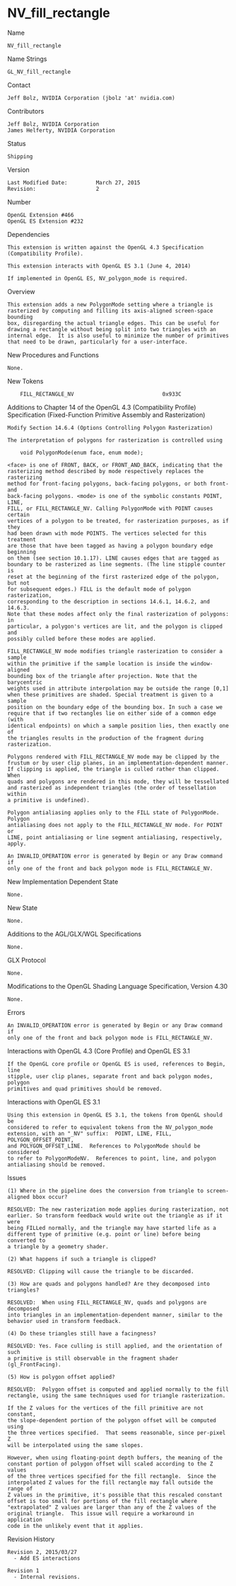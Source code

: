 # NV_fill_rectangle

Name

    NV_fill_rectangle

Name Strings

    GL_NV_fill_rectangle

Contact

    Jeff Bolz, NVIDIA Corporation (jbolz 'at' nvidia.com)

Contributors

    Jeff Bolz, NVIDIA Corporation
    James Helferty, NVIDIA Corporation

Status

    Shipping

Version

    Last Modified Date:         March 27, 2015
    Revision:                   2

Number

    OpenGL Extension #466
    OpenGL ES Extension #232

Dependencies

    This extension is written against the OpenGL 4.3 Specification
    (Compatibility Profile).

    This extension interacts with OpenGL ES 3.1 (June 4, 2014)

    If implemented in OpenGL ES, NV_polygon_mode is required.

Overview

    This extension adds a new PolygonMode setting where a triangle is
    rasterized by computing and filling its axis-aligned screen-space bounding
    box, disregarding the actual triangle edges. This can be useful for
    drawing a rectangle without being split into two triangles with an
    internal edge.  It is also useful to minimize the number of primitives
    that need to be drawn, particularly for a user-interface.

New Procedures and Functions

    None.

New Tokens

        FILL_RECTANGLE_NV                            0x933C

Additions to Chapter 14 of the OpenGL 4.3 (Compatibility Profile) Specification
(Fixed-Function Primitive Assembly and Rasterization)

    Modify Section 14.6.4 (Options Controlling Polygon Rasterization)

    The interpretation of polygons for rasterization is controlled using

        void PolygonMode(enum face, enum mode);

    <face> is one of FRONT, BACK, or FRONT_AND_BACK, indicating that the 
    rasterizing method described by mode respectively replaces the rasterizing 
    method for front-facing polygons, back-facing polygons, or both front- and 
    back-facing polygons. <mode> is one of the symbolic constants POINT, LINE, 
    FILL, or FILL_RECTANGLE_NV. Calling PolygonMode with POINT causes certain 
    vertices of a polygon to be treated, for rasterization purposes, as if they 
    had been drawn with mode POINTS. The vertices selected for this treatment 
    are those that have been tagged as having a polygon boundary edge beginning 
    on them (see section 10.1.17). LINE causes edges that are tagged as 
    boundary to be rasterized as line segments. (The line stipple counter is 
    reset at the beginning of the first rasterized edge of the polygon, but not
    for subsequent edges.) FILL is the default mode of polygon rasterization, 
    corresponding to the description in sections 14.6.1, 14.6.2, and 14.6.3. 
    Note that these modes affect only the final rasterization of polygons: in 
    particular, a polygon's vertices are lit, and the polygon is clipped and 
    possibly culled before these modes are applied.

    FILL_RECTANGLE_NV mode modifies triangle rasterization to consider a sample
    within the primitive if the sample location is inside the window-aligned 
    bounding box of the triangle after projection. Note that the barycentric 
    weights used in attribute interpolation may be outside the range [0,1]
    when these primitives are shaded. Special treatment is given to a sample 
    position on the boundary edge of the bounding box. In such a case we 
    require that if two rectangles lie on either side of a common edge (with 
    identical endpoints) on which a sample position lies, then exactly one of 
    the triangles results in the production of the fragment during 
    rasterization. 
    
    Polygons rendered with FILL_RECTANGLE_NV mode may be clipped by the 
    frustum or by user clip planes, in an implementation-dependent manner. 
    If clipping is applied, the triangle is culled rather than clipped. When 
    quads and polygons are rendered in this mode, they will be tessellated 
    and rasterized as independent triangles (the order of tessellation within 
    a primitive is undefined).

    Polygon antialiasing applies only to the FILL state of PolygonMode. Polygon 
    antialiasing does not apply to the FILL_RECTANGLE_NV mode. For POINT or 
    LINE, point antialiasing or line segment antialiasing, respectively, apply.

    An INVALID_OPERATION error is generated by Begin or any Draw command if 
    only one of the front and back polygon mode is FILL_RECTANGLE_NV.


New Implementation Dependent State

    None.

New State

    None.

Additions to the AGL/GLX/WGL Specifications

    None.

GLX Protocol

    None.
    
Modifications to the OpenGL Shading Language Specification, Version 4.30

    None.

Errors

    An INVALID_OPERATION error is generated by Begin or any Draw command if 
    only one of the front and back polygon mode is FILL_RECTANGLE_NV.

Interactions with OpenGL 4.3 (Core Profile) and OpenGL ES 3.1

    If the OpenGL core profile or OpenGL ES is used, references to Begin, line
    stipple, user clip planes, separate front and back polygon modes, polygon
    primitives and quad primitives should be removed.

Interactions with OpenGL ES 3.1

    Using this extension in OpenGL ES 3.1, the tokens from OpenGL should be
    considered to refer to equivalent tokens from the NV_polygon_mode
    extension, with an "_NV" suffix:  POINT, LINE, FILL, POLYGON_OFFSET_POINT,
    and POLYGON_OFFSET_LINE.  References to PolygonMode should be considered
    to refer to PolygonModeNV.  References to point, line, and polygon
    antialiasing should be removed.

Issues

    (1) Where in the pipeline does the conversion from triangle to screen-
    aligned bbox occur?

    RESOLVED: The new rasterization mode applies during rasterization, not
    earlier. So transform feedback would write out the triangle as if it were
    being FILLed normally, and the triangle may have started life as a 
    different type of primitive (e.g. point or line) before being converted to
    a triangle by a geometry shader.

    (2) What happens if such a triangle is clipped?

    RESOLVED: Clipping will cause the triangle to be discarded.

    (3) How are quads and polygons handled? Are they decomposed into triangles?

    RESOLVED:  When using FILL_RECTANGLE_NV, quads and polygons are decomposed
    into triangles in an implementation-dependent manner, similar to the
    behavior used in transform feedback.

    (4) Do these triangles still have a facingness?

    RESOLVED: Yes. Face culling is still applied, and the orientation of such
    a primitive is still observable in the fragment shader (gl_FrontFacing).

    (5) How is polygon offset applied?

    RESOLVED:  Polygon offset is computed and applied normally to the fill
    rectangle, using the same techniques used for triangle rasterization.

    If the Z values for the vertices of the fill primitive are not constant,
    the slope-dependent portion of the polygon offset will be computed using
    the three vertices specified.  That seems reasonable, since per-pixel Z
    will be interpolated using the same slopes.

    However, when using floating-point depth buffers, the meaning of the
    constant portion of polygon offset will scaled according to the Z values
    of the three vertices specified for the fill rectangle.  Since the
    interpolated Z values for the fill rectangle may fall outside the range of
    Z values in the primitive, it's possible that this rescaled constant
    offset is too small for portions of the fill rectangle where
    "extrapolated" Z values are larger than any of the Z values of the
    original triangle.  This issue will require a workaround in application
    code in the unlikely event that it applies.

Revision History

    Revision 2, 2015/03/27
      - Add ES interactions

    Revision 1
      - Internal revisions.

